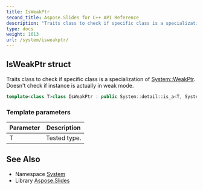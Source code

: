 ```yaml
---
title: IsWeakPtr
second_title: Aspose.Slides for C++ API Reference
description: "Traits class to check if specific class is a specialization of System::WeakPtr. Doesn't check if instance is actually in weak mode."
type: docs
weight: 1613
url: /system/isweakptr/
---
```

## IsWeakPtr struct


Traits class to check if specific class is a specialization of [System::WeakPtr](../weakptr/). Doesn't check if instance is actually in weak mode.

```cpp
template<class T>class IsWeakPtr : public System::detail::is_a<T, System::WeakPtr>
```


### Template parameters

| Parameter | Description |
| --- | --- |
| T | Tested type. |

## See Also

* Namespace [System](../)
* Library [Aspose.Slides](../../)